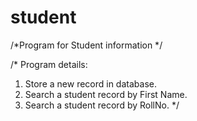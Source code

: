 # student

/*Program for  Student information */

/* Program details:
   1. Store a new record in database.
   2. Search a student record by First Name.
   3. Search a student record by RollNo.
*/
